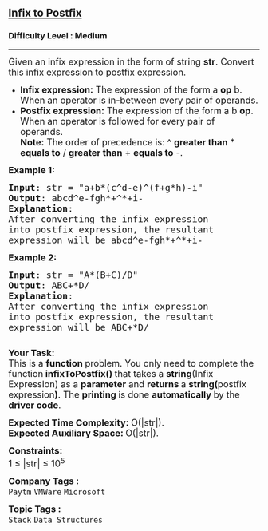 <h2><a href="https://practice.geeksforgeeks.org/problems/infix-to-postfix-1587115620/1?page=1&difficulty[]=1&category[]=Stack&sortBy=submissions">Infix to Postfix</a></h2><h3>Difficulty Level : Medium</h3><hr><div class="problems_problem_content__Xm_eO"><p><span style="font-size:18px">Given an infix expression in the form of string <strong>str</strong>. Convert this infix expression to postfix expression.</span></p>

<ul>
	<li><span style="font-size:18px"><strong>Infix expression:</strong> The expression of the form a <strong>op</strong> b. When an operator is in-between every pair of operands.</span></li>
	<li><span style="font-size:18px"><strong>Postfix expression:</strong> The expression of the form a b <strong>op</strong>. When an operator is followed for every pair of operands.</span><br>
	<span style="font-size:18px"><strong>Note:</strong> The order of precedence is: ^ <strong>greater than</strong>&nbsp;* <strong>equals to</strong> / <strong>greater than</strong> + <strong>equals to</strong> -.&nbsp;</span></li>
</ul>

<p><span style="font-size:18px"><strong>Example 1:</strong></span></p>

<pre><span style="font-size:18px"><strong>Input</strong>: str = "a+b*(c^d-e)^(f+g*h)-i"
<strong>Output</strong>: abcd^e-fgh*+^*+i-
<strong>Explanation</strong>:
After converting the infix expression 
into postfix expression, the resultant 
expression will be&nbsp;abcd^e-fgh*+^*+i-
</span></pre>

<p><span style="font-size:18px"><strong>Example 2:</strong></span></p>

<pre><span style="font-size:18px"><strong>Input</strong>: str = "A*(B+C)/D"
<strong>Output</strong>: ABC+*D/
<strong>Explanation</strong>:
After converting the infix expression 
into postfix expression, the resultant 
expression will be&nbsp;ABC+*D/
</span>&nbsp;</pre>

<p><span style="font-size:18px"><strong>Your Task:</strong><br>
This is a <strong>function </strong>problem. You only need to complete the function<strong> infixToPostfix()&nbsp;</strong>that takes a&nbsp;<strong>string</strong>(Infix Expression) as a&nbsp;<strong>parameter</strong> and <strong>returns </strong>a <strong>string(</strong>postfix expression<strong>)</strong>. The <strong>printing </strong>is done <strong>automatically </strong>by the <strong>driver code</strong>.</span></p>

<p><span style="font-size:18px"><strong>Expected Time Complexity:&nbsp;</strong>O(|str|).<br>
<strong>Expected Auxiliary Space:&nbsp;</strong>O(|str|).</span></p>

<p><span style="font-size:18px"><strong>Constraints:</strong><br>
1 ≤ |str| ≤ 10<sup>5</sup></span></p>
</div><p><span style=font-size:18px><strong>Company Tags : </strong><br><code>Paytm</code>&nbsp;<code>VMWare</code>&nbsp;<code>Microsoft</code>&nbsp;<br><p><span style=font-size:18px><strong>Topic Tags : </strong><br><code>Stack</code>&nbsp;<code>Data Structures</code>&nbsp;